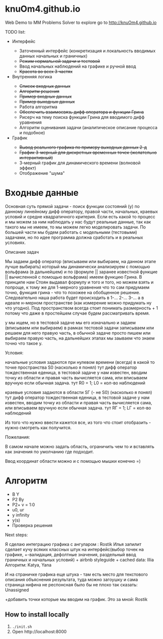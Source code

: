 # knuOm4.github.io
Web Demo to MM Problems Solver
to explore go to http://knuOm4.github.io

TODO list:
<ul>
<li>Интерфейс</li>
  <ul>
    <li>Заточенный интерфейс (конкретизация и локальность вводимых данных начальных и граничных)</li>
    <li><strike>Режим нормальной задачи и тестовой</strike></li>
    <li>Ввод начальных наблюдений на графике и ручной ввод</li>
    <li><s>Красота во всех 3 частях</s></li>
  </ul>
<li>Внутренняя логика</li>
  <ul>
    <li><strike>Список входных данных</strike></li>
    <li><strike>Алгоритм решения</strike></li>
    <li><strike>Пример входных данных</strike></li>
    <li><s>Пример выходных данных</s></li>
    <li>Работа алгоритма</li>
    <li><s>Обеспечить взаимосвязь дифф оператора и функции Грина</s></li>
    <li>Рисерч на тему поиска функции Грина для вводимого дифф уравнения</li>
    <li>Алгоритм оценивания задачи (аналитическое описание процесса и подобное)</li>
  </ul>
<li>График</li>
  <ul>
    <li><s>Вывод реального графика по примеру выходных данных 2-д</s></li>
    <li><s>График 3-мерный для дискретных временных точек (желательно интерактивный)</s></li>
    <li>3-мерный график для динамического времени (волновой эффект)</li>
    <li>Отображение "шума"</li>
  </ul>
</ul>

<h1>Входные данные</h1>
<p>Основная суть прямой задачи - поиск функции состояний (у) по данному линейному дифф оператору, правой части, начальных, краевых условий и средне квадратичного критерия. Если есть какой то процесс и мы можем за ним наблюдать у нас будут реальные данные, так как такого мы не имеем, то мы можем легко моделировать задачи. По большей части мы будем работать с модельными (тестовыми) задачами, но по идее программа должна сработать и в реальных условиях.</p>
<p>Описание задач</p>
<p>Мы задаем дифф оператор (вписываем или выбираем, на данном этапе лучше выбирать) который мы динамически анализируем с помощью вольфрама (в дальнейшем) и по (формуле || заранее известной функцие || вычисленной с помощью вольфрама) имеем функцию Грина. В принципе нам Стоян выдавал формулу и того и того, но можем взять и попроще, к тому же для 1-мерного уравнения что то сам придумаем точно, функция грина - что то похожее на обобщенное решение. Следовательно наша работа будет происходить в 1-... 2-... 3-... а в идеале н-мерном пространстве (как измерение можно придумать ну что угодно). Под пространством всегда стоит понимать размерность + 1 потому что даже в простейшем случае будем рассматривать время.</p>
<p>у мы ищем, но в тестовой задаче мы его изначально и задаем (вписываем или выбираем) в рамках тестовой задачи записываем или решаем для него правую часть, в обычной задаче просто пишем или выбираем правую часть, на дальнейших этапах мы заываем что знаем точно что такое у.</p>
<p>Условия:</p>
<p>начальные условия задаются при нулевом времени (всегда) в какой то точке пространства S0 (насколько я понял) тут дифф оператор тождественная еденица, в тестовой задаче у нам известен, вводим точку из области и правая часть вычисляется сама, или вписываем вручную если обычная задача. тут R0 = 1; L0 = кол-во наблюдений</p>
<p>краевые условия задаются в области SГ (- не S0) (насколько я понял) тут дифф оператор тождественная еденица, в тестовой задаче у нам известен, вводим точку из области и правая часть вычисляется сама, или вписываем вручную если обычная задача. тут RГ = 1; LГ = кол-во наблюдений</p>
<p>Из того что нужно ввести кажется все, из того что стоит отобразить - нужно смотреть как получится.</p>
<p>Пожелания:</p>
<p>В самом начале можно задать область, ограничить чем то и вставлять как значения по умолчанию где подходит.</p>
<p>Ввод координат области можно и с помощью мышки конечно =)</p>
<h1>Алгоритм</h1>
<ul>
<li>B Y</li>
<li>P2 By</li>
<li>P2+ v = 1:0</li>
<li>u0, uг</li>
<li>y infinity</li>
<li>y(s)</li>
<li>Проверка решения</li>
</ul>

Next steps:

Я сделаю интеграцию графика с ангуларом : Rostik
Илья запилит сделает кучу всяких классных штук на интерфейс(выбор точек на графике, +-валидация, дефолтные значения, раздельный ввод граничных и начальных условий) + airbnb styleguide + cached data: Illia
Алгоритм: Katya, Yana

И на страничке графика еще штука - там есть место для текстового описания объяснения результата, туда можно загоушку и сама страница нифина не респонсная было бы не плохо так сказать: Unassigned

+добавить точки которые мы вводим на график. Это за мной: Rostik

## How to install locally
1. `./init.sh`
2. Open http://localhost:8000
